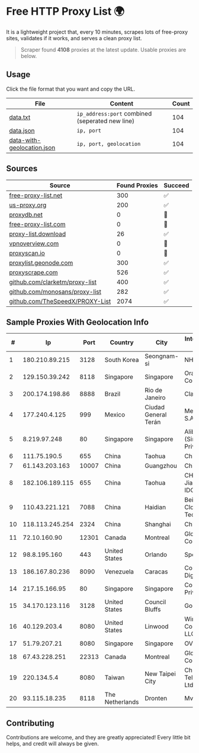 
# Free HTTP Proxy List 🌍

It is a lightweight project that, every 10 minutes, scrapes lots of free-proxy sites, validates if it works, and serves a clean proxy list.


> Scraper found **4108** proxies at the latest update. Usable proxies are below.

## Usage

Click the file format that you want and copy the URL.


|File|Content|Count|
|----|-------|-----|
|[data.txt](https://raw.githubusercontent.com/themiralay/Proxy-List-World/master/data.txt)|`ip_address:port` combined (seperated new line)|104|
|[data.json](https://raw.githubusercontent.com/themiralay/Proxy-List-World/master/data.json)|`ip, port`|104|
|[data-with-geolocation.json](https://raw.githubusercontent.com/themiralay/Proxy-List-World/master/data-with-geolocation.json)|`ip, port, geolocation`|104|

## Sources

|Source|Found Proxies|Succeed|
|------|-------------|-------|
|[free-proxy-list.net](https://free-proxy-list.net)|300|✅|
|[us-proxy.org](https://www.us-proxy.org)|200|✅|
|[proxydb.net](http://proxydb.net)|0|🚫|
|[free-proxy-list.com](https://free-proxy-list.com/?page=&port=&type%5B%5D=http&type%5B%5D=https&up_time=0&search=Search)|0|🚫|
|[proxy-list.download](https://www.proxy-list.download/HTTP)|26|✅|
|[vpnoverview.com](https://vpnoverview.com/privacy/anonymous-browsing/free-proxy-servers)|0|🚫|
|[proxyscan.io](https://www.proxyscan.io)|0|🚫|
|[proxylist.geonode.com](https://proxylist.geonode.com/api/proxy-list?limit=300&page=1&sort_by=lastChecked&sort_type=desc&protocols=http,https)|300|✅|
|[proxyscrape.com](https://api.proxyscrape.com/v2/?request=displayproxies&protocol=http&timeout=10000&country=all&ssl=all&anonymity=all)|526|✅|
|[github.com/clarketm/proxy-list](https://raw.githubusercontent.com/clarketm/proxy-list/master/proxy-list-raw.txt)|400|✅|
|[github.com/monosans/proxy-list](https://raw.githubusercontent.com/monosans/proxy-list/main/proxies/http.txt)|282|✅|
|[github.com/TheSpeedX/PROXY-List](https://raw.githubusercontent.com/TheSpeedX/PROXY-List/master/http.txt)|2074|✅|


## Sample Proxies With Geolocation Info

|#|Ip|Port|Country|City|Internet Service Provider|
|-|--|----|-------|----|-------------------------|
|1|180.210.89.215|3128|South Korea|Seongnam-si|NHNCLOUD|
|2|129.150.39.242|8118|Singapore|Singapore|Oracle Corporation|
|3|200.174.198.86|8888|Brazil|Rio de Janeiro|Claro S.A|
|4|177.240.4.125|999|Mexico|Ciudad General Terán|Mega Cable, S.A. de C.V.|
|5|8.219.97.248|80|Singapore|Singapore|Alibaba Cloud (Singapore) Private Limited|
|6|111.75.190.5|655|China|Taohua|Chinanet|
|7|61.143.203.163|10007|China|Guangzhou|Chinanet|
|8|182.106.189.115|655|China|Taohua|CHINANET Jiangx province IDC network|
|9|110.43.221.121|7088|China|Haidian|Beijing Kingsoft Cloud Internet Technology Co|
|10|118.113.245.254|2324|China|Shanghai|Chinanet|
|11|72.10.160.90|12301|Canada|Montreal|GloboTech Communications|
|12|98.8.195.160|443|United States|Orlando|Spectrum|
|13|186.167.80.236|8090|Venezuela|Caracas|Corporacion Digitel C.A|
|14|217.15.166.95|80|Singapore|Singapore|Contabo Asia Private Limited|
|15|34.170.123.116|3128|United States|Council Bluffs|Google LLC|
|16|40.129.203.4|8080|United States|Linwood|Windstream Communications LLC|
|17|51.79.207.21|8080|Singapore|Singapore|OVH SAS|
|18|67.43.228.251|22313|Canada|Montreal|GloboTech Communications|
|19|220.134.5.4|8080|Taiwan|New Taipei City|Chunghwa Telecom Co., Ltd.|
|20|93.115.18.235|8118|The Netherlands|Dronten|Mvps LTD|



## Contributing

Contributions are welcome, and they are greatly appreciated! Every
little bit helps, and credit will always be given.

